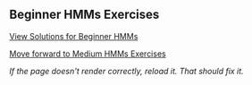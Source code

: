 ## Beginner HMMs Exercises


[View Solutions for Beginner HMMs](https://github.com/UMdecisionsupport/DecisionSupport2023/blob/main/HMMs/Solutions/Beginner_Solutions.md)

[Move forward to Medium HMMs Exercises](https://github.com/UMdecisionsupport/DecisionSupport2023/blob/main/HMMs/Medium.md)

*If the page doesn't render correctly, reload it. That should fix it.*


